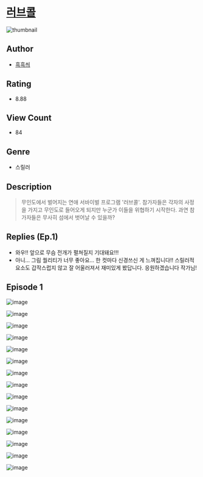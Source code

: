 # [러브콜](https://comic.naver.com/challenge/list?titleId=810647)
![thumbnail](https://image-comic.pstatic.net/user_contents_data/challenge_comic/2023/05/24/upload_3630573334153475171_480x623.jpeg)

## Author
- [흑흑씌](https://comic.naver.com/artistTitle?id=367003)

## Rating
- 8.88

## View Count
- 84

## Genre
- 스릴러

## Description
> 무인도에서 벌어지는 연애 서바이벌 프로그램 '러브콜'. 참가자들은 각자의 사정을 가지고 무인도로 들어오게 되지만 누군가 이들을 위협하기 시작한다. 과연 참가자들은 무사히 섬에서 벗어날 수 있을까?

## Replies (Ep.1)
- 와우!! 앞으로 무슴 전개가 펼쳐질지 기대돼요!!!
- 아니… 그림 퀄리티가 너무 좋아요… 한 컷마다 신경쓰신 게 느껴집니다!! 스릴러적 요소도 갑작스럽지 않고 잘 어울러져서 재미있게 봤답니다. 응원하겠습니다 작가님!

## Episode 1
![image](https://image-comic.pstatic.net/user_contents_data/challenge_comic/2023/05/25/367003/upload_7364623652139394361.jpeg)

![image](https://image-comic.pstatic.net/user_contents_data/challenge_comic/2023/05/24/367003/upload_3616783453346214755.jpeg)

![image](https://image-comic.pstatic.net/user_contents_data/challenge_comic/2023/05/24/367003/upload_3763095272380445489.jpeg)

![image](https://image-comic.pstatic.net/user_contents_data/challenge_comic/2023/05/25/367003/upload_3631369384852863333.jpeg)

![image](https://image-comic.pstatic.net/user_contents_data/challenge_comic/2023/05/24/367003/upload_7221861988613830964.jpeg)

![image](https://image-comic.pstatic.net/user_contents_data/challenge_comic/2023/05/25/367003/upload_3761973967250142309.jpeg)

![image](https://image-comic.pstatic.net/user_contents_data/challenge_comic/2023/05/24/367003/upload_3630517250389390436.jpeg)

![image](https://image-comic.pstatic.net/user_contents_data/challenge_comic/2023/05/25/367003/upload_3834641786030416484.jpeg)

![image](https://image-comic.pstatic.net/user_contents_data/challenge_comic/2023/05/24/367003/upload_3834026939956487729.jpeg)

![image](https://image-comic.pstatic.net/user_contents_data/challenge_comic/2023/05/24/367003/upload_3546697295652544870.jpeg)

![image](https://image-comic.pstatic.net/user_contents_data/challenge_comic/2023/05/24/367003/upload_3763097659530164280.jpeg)

![image](https://image-comic.pstatic.net/user_contents_data/challenge_comic/2023/05/24/367003/upload_7365698099126559843.jpeg)

![image](https://image-comic.pstatic.net/user_contents_data/challenge_comic/2023/05/24/367003/upload_3689352117555376183.jpeg)

![image](https://image-comic.pstatic.net/user_contents_data/challenge_comic/2023/05/24/367003/upload_3545851560793944373.jpeg)

![image](https://image-comic.pstatic.net/user_contents_data/challenge_comic/2023/05/24/367003/upload_7018356877599062320.jpeg)
